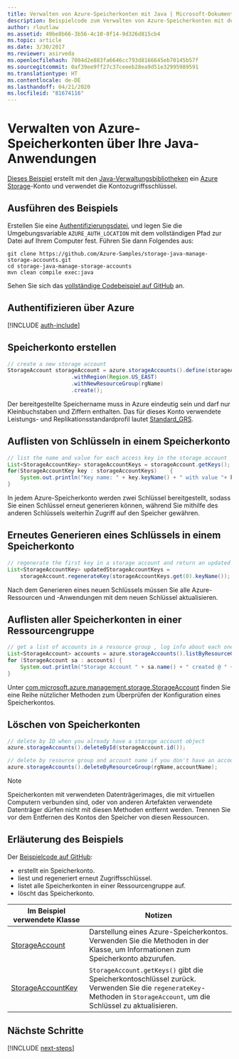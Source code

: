 ```yaml
---
title: Verwalten von Azure-Speicherkonten mit Java | Microsoft-Dokumentation
description: Beispielcode zum Verwalten von Azure-Speicherkonten mit dem Azure SDK für Java
author: rloutlaw
ms.assetid: 49be8b66-3b56-4c10-8f14-9d326d815cb4
ms.topic: article
ms.date: 3/30/2017
ms.reviewer: asirveda
ms.openlocfilehash: 7004d2e883fa6646cc793d8166645eb70145b57f
ms.sourcegitcommit: 0af39ee9ff27c37ceeeb28ea9d51e32995989591
ms.translationtype: HT
ms.contentlocale: de-DE
ms.lasthandoff: 04/21/2020
ms.locfileid: "81674116"
---
```

# <a name="manage-azure-storage-accounts-from-your-java-applications"></a>Verwalten von Azure-Speicherkonten über Ihre Java-Anwendungen

[Dieses Beispiel](https://github.com/Azure-Samples/storage-java-manage-storage-accounts) erstellt mit den [Java-Verwaltungsbibliotheken](https://github.com/Azure/azure-sdk-for-java) ein [Azure Storage](/azure/storage/storage-introduction)-Konto und verwendet die Kontozugriffsschlüssel. 

## <a name="run-the-sample"></a>Ausführen des Beispiels

Erstellen Sie eine [Authentifizierungsdatei](https://github.com/Azure/azure-sdk-for-java/blob/master/AUTH.md), und legen Sie die Umgebungsvariable `AZURE_AUTH_LOCATION` mit dem vollständigen Pfad zur Datei auf Ihrem Computer fest. Führen Sie dann Folgendes aus:

```
git clone https://github.com/Azure-Samples/storage-java-manage-storage-accounts.git
cd storage-java-manage-storage-accounts
mvn clean compile exec:java
```

Sehen Sie sich das [vollständige Codebeispiel auf GitHub](https://github.com/Azure-Samples/storage-java-manage-storage-accounts) an.

## <a name="authenticate-with-azure"></a>Authentifizieren über Azure

[!INCLUDE [auth-include](includes/java-auth-include.md)] 

## <a name="create-a-storage-account"></a>Speicherkonto erstellen

```java
// create a new storage account
StorageAccount storageAccount = azure.storageAccounts().define(storageAccountName)
                    .withRegion(Region.US_EAST)
                    .withNewResourceGroup(rgName)
                    .create();
```

Der bereitgestellte Speichername muss in Azure eindeutig sein und darf nur Kleinbuchstaben und Ziffern enthalten. Das für dieses Konto verwendete Leistungs- und Replikationsstandardprofil lautet [Standard_GRS](/azure/storage/common/storage-redundancy-grs).

## <a name="list-keys-in-a-storage-account"></a>Auflisten von Schlüsseln in einem Speicherkonto
```java
// list the name and value for each access key in the storage account
List<StorageAccountKey> storageAccountKeys = storageAccount.getKeys();
for(StorageAccountKey key : storageAccountKeys)    {
    System.out.println("Key name: " + key.keyName() + " with value "+ key.value());
}
```

In jedem Azure-Speicherkonto werden zwei Schlüssel bereitgestellt, sodass Sie einen Schlüssel erneut generieren können, während Sie mithilfe des anderen Schlüssels weiterhin Zugriff auf den Speicher gewähren.

## <a name="regenerate-a-key-in-a-storage-account"></a>Erneutes Generieren eines Schlüssels in einem Speicherkonto

```java
// regenerate the first key in a storage account and return an updated list of keys 
List<StorageAccountKey> updatedStorageAccountKeys =
    storageAccount.regenerateKey(storageAccountKeys.get(0).keyName());
```

Nach dem Generieren eines neuen Schlüssels müssen Sie alle Azure-Ressourcen und -Anwendungen mit dem neuen Schlüssel aktualisieren.

## <a name="list-all-storage-accounts-in-a-resource-group"></a>Auflisten aller Speicherkonten in einer Ressourcengruppe
```java
// get a list of accounts in a resource group , log info about each one
List<StorageAccount> accounts = azure.storageAccounts().listByResourceGroup(rgName);
for (StorageAccount sa : accounts) {
    System.out.println("Storage Account " + sa.name() + " created @ " + sa.creationTime());
}
```

Unter [com.microsoft.azure.management.storage.StorageAccount](/java/api/com.microsoft.azure.management.storage.storageaccount) finden Sie eine Reihe nützlicher Methoden zum Überprüfen der Konfiguration eines Speicherkontos.

## <a name="delete-a-storage-account"></a>Löschen von Speicherkonten
```java
// delete by ID when you already have a storage account object
azure.storageAccounts().deleteById(storageAccount.id());

// delete by resource group and account name if you don't have an account object
azure.storageAccounts().deleteByResourceGroup(rgName,accountName);
```

> [!NOTE]
> Speicherkonten mit verwendeten Datenträgerimages, die mit virtuellen Computern verbunden sind, oder von anderen Artefakten verwendete Datenträger dürfen nicht mit diesen Methoden entfernt werden. Trennen Sie vor dem Entfernen des Kontos den Speicher von diesen Ressourcen.

## <a name="sample-explanation"></a>Erläuterung des Beispiels

Der [Beispielcode auf GitHub](https://github.com/Azure-Samples/storage-java-manage-storage-accounts):

- erstellt ein Speicherkonto.
- liest und regeneriert erneut Zugriffsschlüssel.
- listet alle Speicherkonten in einer Ressourcengruppe auf.
- löscht das Speicherkonto. 

| Im Beispiel verwendete Klasse | Notizen
|-------|-------|
| [StorageAccount](/java/api/com.microsoft.azure.management.storage.storageaccount)  | Darstellung eines Azure-Speicherkontos. Verwenden Sie die Methoden in der Klasse, um Informationen zum Speicherkonto abzurufen.
| [StorageAccountKey](/java/api/com.microsoft.azure.management.storage.storageaccountkey) | `StorageAccount.getKeys()` gibt die Speicherkontoschlüssel zurück. Verwenden Sie die `regenerateKey`-Methoden in `StorageAccount`, um die Schlüssel zu aktualisieren.

## <a name="next-steps"></a>Nächste Schritte

[!INCLUDE [next-steps](includes/java-next-steps.md)]